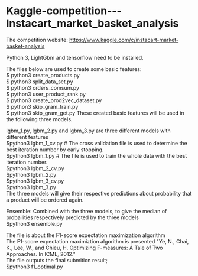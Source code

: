 # Kaggle-competition---Instacart_market_basket_analysis
The competition website: https://www.kaggle.com/c/instacart-market-basket-analysis

Python 3, LightGbm and tensorflow need to be installed.

The files below are used to create some basic features:\
$ python3 create_products.py\
$ python3 split_data_set.py\
$ python3 orders_comsum.py\
$ python3 user_product_rank.py\
$ python3 create_prod2vec_dataset.py\
$ python3 skip_gram_train.py\
$ python3 skip_gram_get.py
These created basic features will be used in the following three models.

lgbm_1.py, lgbm_2.py and lgbm_3.py are three different models with different features\
$python3 lgbm_1_cv.py # The cross validation file is used to determine the best iteration number by early stopping.\
$python3 lgbm_1.py # The file is used to train the whole data with the best iteration number.\
$python3 lgbm_2_cv.py\
$python3 lgbm_2.py\
$python3 lgbm_3_cv.py\
$python3 lgbm_3.py\
The three models will give their respective predictions about probability that a product will be ordered again.

Ensemble: Combined with the three models, to give the median of probailities respectively predicted by the three models\
$python3 ensemble.py

The file is about the F1-score expectation maximization algorithm\
The F1-score expectation maximiztion algorithm is presented "Ye, N., Chai, K., Lee, W., and Chieu, H.  Optimizing F-measures: A Tale of Two Approaches. In ICML, 2012."\
The file outputs the final submition result;\
$python3 f1_optimal.py



